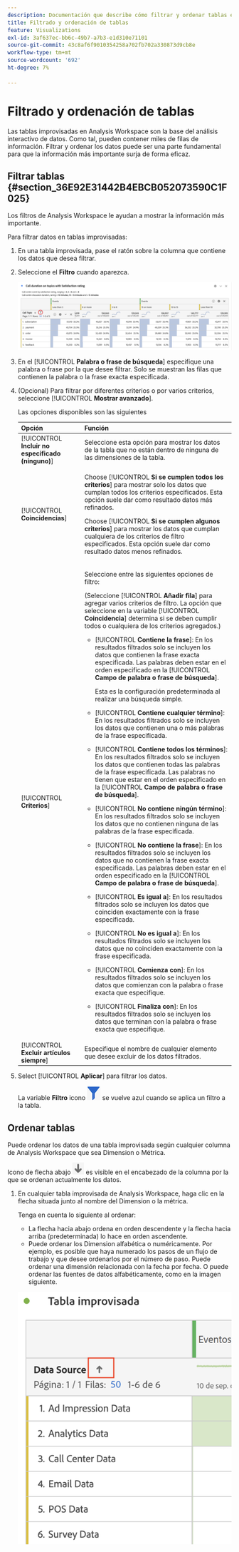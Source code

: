 ```yaml
---
description: Documentación que describe cómo filtrar y ordenar tablas en Analysis Workspace.
title: Filtrado y ordenación de tablas
feature: Visualizations
exl-id: 3af637ec-bb6c-49b7-a7b3-e1d310e71101
source-git-commit: 43c8af6f9010354258a702fb702a330873d9cb8e
workflow-type: tm+mt
source-wordcount: '692'
ht-degree: 7%

---
```


# Filtrado y ordenación de tablas

Las tablas improvisadas en Analysis Workspace son la base del análisis interactivo de datos. Como tal, pueden contener miles de filas de información. Filtrar y ordenar los datos puede ser una parte fundamental para que la información más importante surja de forma eficaz.

<!--The following video covers filter and sort options in Analysis Workspace, in addition to pagination options:

>[!VIDEO](https://video.tv.adobe.com/v/23968)-->

## Filtrar tablas {#section_36E92E31442B4EBCB052073590C1F025}

Los filtros de Analysis Workspace le ayudan a mostrar la información más importante.

Para filtrar datos en tablas improvisadas:

1. En una tabla improvisada, pase el ratón sobre la columna que contiene los datos que desea filtrar. <!--only some types of columns show the filter... Which? Just Dimensions?-->

1. Seleccione el **Filtro** cuando aparezca.

   ![Icono de filtro en una tabla](assets/table-filter-icon.png)

1. En el [!UICONTROL **Palabra o frase de búsqueda**] especifique una palabra o frase por la que desee filtrar. Solo se muestran las filas que contienen la palabra o la frase exacta especificada.

1. (Opcional) Para filtrar por diferentes criterios o por varios criterios, seleccione [!UICONTROL **Mostrar avanzado**].

   Las opciones disponibles son las siguientes

   | Opción | Función |
   |---------|----------|
   | [!UICONTROL **Incluir no especificado (ninguno)**] | Seleccione esta opción para mostrar los datos de la tabla que no están dentro de ninguna de las dimensiones de la tabla. <!--what is this?--> |
   | [!UICONTROL **Coincidencias**] | <p>Choose [!UICONTROL **Si se cumplen todos los criterios**] para mostrar solo los datos que cumplan todos los criterios especificados. Esta opción suele dar como resultado datos más refinados.</p> <p>Choose [!UICONTROL **Si se cumplen algunos criterios**] para mostrar los datos que cumplan cualquiera de los criterios de filtro especificados. Esta opción suele dar como resultado datos menos refinados.</p> |
   | [!UICONTROL **Criterios**] | <p>Seleccione entre las siguientes opciones de filtro:</p><p>(Seleccione [!UICONTROL **Añadir fila**] para agregar varios criterios de filtro. La opción que seleccione en la variable [!UICONTROL **Coincidencia**] determina si se deben cumplir todos o cualquiera de los criterios agregados.)</p><ul><li><p>[!UICONTROL **Contiene la frase**]: En los resultados filtrados solo se incluyen los datos que contienen la frase exacta especificada. Las palabras deben estar en el orden especificado en la [!UICONTROL **Campo de palabra o frase de búsqueda**].<p>Esta es la configuración predeterminada al realizar una búsqueda simple.</p></p></li><li><p>[!UICONTROL **Contiene cualquier término**]: En los resultados filtrados solo se incluyen los datos que contienen una o más palabras de la frase especificada. </p></li><li><p>[!UICONTROL **Contiene todos los términos**]: En los resultados filtrados solo se incluyen los datos que contienen todas las palabras de la frase especificada. Las palabras no tienen que estar en el orden especificado en la [!UICONTROL **Campo de palabra o frase de búsqueda**].</p></li><li><p>[!UICONTROL **No contiene ningún término**]: En los resultados filtrados solo se incluyen los datos que no contienen ninguna de las palabras de la frase especificada. </p></li><li><p>[!UICONTROL **No contiene la frase**]: En los resultados filtrados solo se incluyen los datos que no contienen la frase exacta especificada. Las palabras deben estar en el orden especificado en la [!UICONTROL **Campo de palabra o frase de búsqueda**].</p></li><li><p>[!UICONTROL **Es igual a**]: En los resultados filtrados solo se incluyen los datos que coinciden exactamente con la frase especificada. </p></li><li><p>[!UICONTROL **No es igual a**]: En los resultados filtrados solo se incluyen los datos que no coinciden exactamente con la frase especificada. </p></li><li><p>[!UICONTROL **Comienza con**]: En los resultados filtrados solo se incluyen los datos que comienzan con la palabra o frase exacta que especifique. </p></li><li><p>[!UICONTROL **Finaliza con**]: En los resultados filtrados solo se incluyen los datos que terminan con la palabra o frase exacta que especifique. </p></li></ul> |
   | [!UICONTROL **Excluir artículos siempre**] | Especifique el nombre de cualquier elemento que desee excluir de los datos filtrados. |

1. Select [!UICONTROL **Aplicar**] para filtrar los datos.

   La variable **Filtro** icono ![Icono de filtro azul tabla filtrada](assets/table-filter-blue-icon.png) se vuelve azul cuando se aplica un filtro a la tabla.

## Ordenar tablas

Puede ordenar los datos de una tabla improvisada según cualquier columna de Analysis Workspace que sea Dimension o Métrica.

Icono de flecha abajo ![Icono de flecha abajo, columna de tabla ordenada](assets/table-sort-arrow-icon.png) es visible en el encabezado de la columna por la que se ordenan actualmente los datos.

1. En cualquier tabla improvisada de Analysis Workspace, haga clic en la flecha situada junto al nombre del Dimension o la métrica.

   Tenga en cuenta lo siguiente al ordenar:

   * La flecha hacia abajo ordena en orden descendente y la flecha hacia arriba (predeterminada) lo hace en orden ascendente.
   * Puede ordenar los Dimension alfabética o numéricamente. Por ejemplo, es posible que haya numerado los pasos de un flujo de trabajo y que desee ordenarlos por el número de paso. Puede ordenar una dimensión relacionada con la fecha por fecha. O puede ordenar las fuentes de datos alfabéticamente, como en la imagen siguiente.

   ![](assets/sort-dimensions.png)


